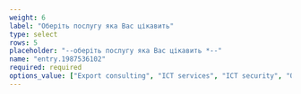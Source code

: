 ```yaml
---
weight: 6
label: "Оберіть послугу яка Вас цікавить"
type: select
rows: 5
placeholder: "--оберіть послугу яка Вас цікавить *--"
name: "entry.1987536102"
required: required
options_value: ["Export consulting", "ICT services", "ICT security", "Office rental"]
---
```

